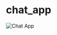 # chat_app

![Chat App](https://user-images.githubusercontent.com/71622834/159755297-3f8e4bf1-c33b-4ede-bb60-e312f62ab06f.png)
